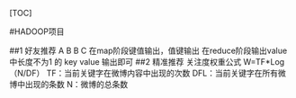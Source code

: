 [TOC]

#HADOOP项目

##1 好友推荐
	A B
	B C
在map阶段键值输出，值键输出
在reduce阶段输出value中长度不为1 的 key value 输出即可
##2 精准推荐
关注度权重公式
W=TF*Log（N/DF）
TF：当前关键字在微博内容中出现的次数
DFL：当前关键字在所有微博中出现的条数
N：微博的总条数